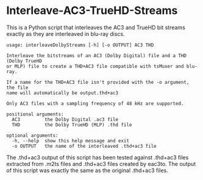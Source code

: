# Interleave-AC3-TrueHD-Streams
This is a Python script that interleaves the AC3 and TrueHD bit streams exactly as they are interleaved in blu-ray discs.
```
usage: interleaveDolbyStreams [-h] [-o OUTPUT] AC3 THD

Interleave the bitstreams of an AC3 (Dolby Digital) file and a THD (Dolby TrueHD
or MLP) file to create a THD+AC3 file compatible with tsMuxer and blu-ray.

If a name for the THD+AC3 file isn't provided with the -o argument, the file
name will automatically be output.thd+ac3

Only AC3 files with a sampling frequency of 48 kHz are supported.

positional arguments:
  AC3         the Dolby Digital .ac3 file
  THD         the Dolby TrueHD (MLP) .thd file

optional arguments:
  -h, --help  show this help message and exit
  -o OUTPUT   the name of the interleaved .thd+ac3 file
```
The .thd+ac3 output of this script has been tested against .thd+ac3 files extracted from .m2ts files and .thd+ac3 files created by eac3to. The output of this script was exactly the same as the original .thd+ac3 files.
